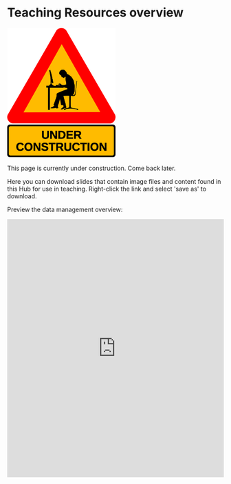 # Teaching Resources overview

<img src="https://github.com/GenomicsAotearoa/data-management-resources/blob/main/docs/figures/under-construction_geek_man_01.png?raw=true" alt="Under Construction sign" style="height:300px;">

This page is currently under construction. Come back later.

Here you can download slides that contain image files and content found in this Hub for use in teaching. Right-click the link and select 'save as' to download. 

Preview the data management overview: 
<iframe src='https://view.officeapps.live.com/op/view.aspx?src=[https://github.com/GenomicsAotearoa/data-management-resources/blob/main/docs/figures/BGDMH-data-mgmt-teaching-resource.pptx?raw=true]' width='100%' height='600px' frameborder='0'> 
  
<a href="https://github.com/GenomicsAotearoa/data-management-resources/blob/main/docs/figures/BGDMH-data-mgmt-teaching-resource.pptx?raw=true" download="download">Biodiversity Genomics Data Management Powerpoint</a>

